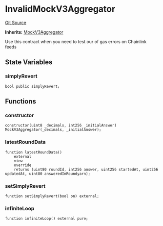 # InvalidMockV3Aggregator
[Git Source](https://github.com/larrythecucumber321/protocol/blob/77d337b8595ba96d069ded321419b36a61984170/contracts/plugins/mocks/InvalidChainlinkMock.sol)

**Inherits:**
[MockV3Aggregator](/contracts/plugins/mocks/ChainlinkMock.sol/contract.MockV3Aggregator.md)

Use this contract when you need to test our of gas errors
on Chainlink feeds


## State Variables
### simplyRevert

```solidity
bool public simplyRevert;
```


## Functions
### constructor


```solidity
constructor(uint8 _decimals, int256 _initialAnswer) MockV3Aggregator(_decimals, _initialAnswer);
```

### latestRoundData


```solidity
function latestRoundData()
    external
    view
    override
    returns (uint80 roundId, int256 answer, uint256 startedAt, uint256 updatedAt, uint80 answeredInRoundyarn);
```

### setSimplyRevert


```solidity
function setSimplyRevert(bool on) external;
```

### infiniteLoop


```solidity
function infiniteLoop() external pure;
```

